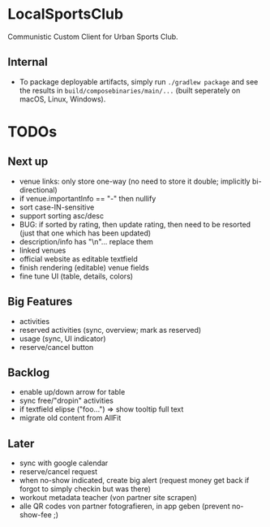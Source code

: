 # LocalSportsClub

Communistic Custom Client for Urban Sports Club.

## Internal

* To package deployable artifacts, simply run `./gradlew package` and see the results
  in `build/composebinaries/main/...` (built seperately on macOS, Linux, Windows).

# TODOs

## Next up

* venue links: only store one-way (no need to store it double; implicitly bi-directional)
* if venue.importantInfo == "-" then nullify
* sort case-IN-sensitive
* support sorting asc/desc
* BUG: if sorted by rating, then update rating, then need to be resorted (just that one which has been updated)
* description/info has "\n"... replace them
* linked venues
* official website as editable textfield
* finish rendering (editable) venue fields
* fine tune UI (table, details, colors)

## Big Features

* activities
* reserved activities (sync, overview; mark as reserved)
* usage (sync, UI indicator)
* reserve/cancel button

## Backlog

* enable up/down arrow for table
* sync free/"dropin" activities
* if textfield elipse ("foo...") => show tooltip full text
* migrate old content from AllFit

## Later

* sync with google calendar
* reserve/cancel request
* when no-show indicated, create big alert (request money get back if forgot to simply checkin but was there)
* workout metadata teacher (von partner site scrapen)
* alle QR codes von partner fotografieren, in app geben (prevent no-show-fee ;)
